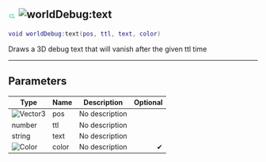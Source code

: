 ## ![client](../../.gitbook/assets/client.png) ![worldDebug](./readme/worlddebug "mention"):text

```lua
void worldDebug:text(pos, ttl, text, color)
```

Draws a 3D debug text that will vanish after the given ttl time

------
## Parameters

| Type   | Name | Description | Optional |
| ------ | ---- | ----------- | -------: |
| ![Vector3](./readme/vector3 "mention") | pos | No description |  |
| number | ttl | No description |  |
| string | text | No description |  |
| ![Color](./readme/color "mention") | color | No description | ✔ |


